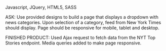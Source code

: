 Javascript, JQuery, HTML5, SASS

ASK: Use provided designs to build a page that displays a dropdown with news categories. Upon selection of a category, feed from New York Times should display. Page should be responsive for mobile, tablet and desktop.

FINISHED PRODUCT: Used Ajax request to fetch data from the NYT Top Stories endpoint. Media queries added to make page responsive.
